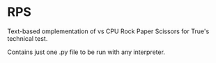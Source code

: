 # RPS
Text-based omplementation of vs CPU Rock Paper Scissors for True's technical test.

Contains just one .py file to be run with any interpreter.

